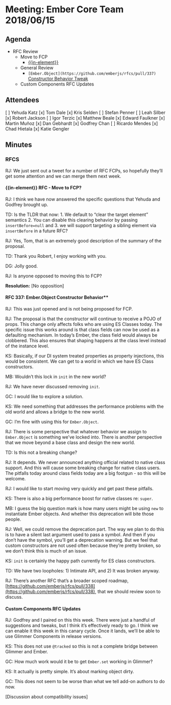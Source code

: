 # Meeting: Ember Core Team 2018/06/15

## Agenda
- RFC Review
  - Move to FCP
    -  [{{in-element}}](https://github.com/emberjs/rfcs/pull/287)
  - General Review
    -  `[Ember.Object](https://github.com/emberjs/rfcs/pull/337)` [Constructor Behavior Tweak](https://github.com/emberjs/rfcs/pull/337)
  - Custom Components RFC Updates

## Attendees
[ ] Yehuda Katz
[x] Tom Dale
[x] Kris Selden
[ ] Stefan Penner
[ ] Leah Silber
[x] Robert Jackson
[ ] Igor Terzic
[x] Matthew Beale
[x] Edward Faulkner
[x] Martin Muñoz
[x] Dan Gebhardt
[x] Godfrey Chan
[ ] Ricardo Mendes
[x] Chad Hietala
[x] Katie Gengler

## Minutes

### RFCS

RJ: We just sent out a tweet for a number of RFC FCPs, so hopefully they’ll get some attention and we can merge them next week.

#### {{in-element}} RFC - Move to FCP?

RJ: I think we have now answered the specific questions that Yehuda and Godfrey brought up.

TD: Is the TLDR that now: 1. We default to “clear the target element” semantics 2. You can disable this clearing behavior by passing `insertBefore=null` and 3. we will support targeting a sibling element via `insertBefore` in a future RFC?

RJ: Yes, Tom, that is an extremely good description of the summary of the proposal.

TD: Thank you Robert, I enjoy working with you.

DG: Jolly good.

RJ: Is anyone opposed to moving this to FCP?

**Resolution:** [No opposition]

#### RFC 337: Ember.Object Constructor Behavior**

RJ: This was just opened and is not being proposed for FCP.

RJ: The proposal is that the constructor will continue to receive a POJO of props. This change only affects folks who are using ES Classes today. The specific issue this works around is that class fields can now be used as a defaulting mechanism. In today’s Ember, the class field would always be clobbered. This also ensures that shaping happens at the class level instead of the instance level.

KS: Basically, if our DI system treated properties as property injections, this would be consistent. We can get to a world in which we have ES Class constructors.

MB: Wouldn’t this lock in `init` in the new world?

RJ: We have never discussed removing `init`.

GC: I would like to explore a solution.

KS: We need something that addresses the performance problems with the old world and allows a bridge to the new world.

GC: I’m fine with using this for `Ember.Object`.

RJ: There is some perspective that whatever behavior we assign to `Ember.Object` is something we’ve locked into. There is another perspective that we move beyond a base class and design the new world.

TD: Is this not a breaking change?

RJ: It depends. We never announced anything official related to native class support. And this will cause some breaking change for native class users. The pitfalls today around class fields today are a big footgun - so this will be welcome.

RJ: I would like to start moving very quickly and get past these pitfalls.

KS: There is also a big performance boost for native classes re: `super`.

MB: I guess the big question mark is how many users might be using `new` to instantiate Ember objects. And whether this deprecation will bite those people.

RJ: Well, we could remove the deprecation part. The way we plan to do this is to have a silent last argument used to pass a symbol. And then if you don’t have the symbol, you’ll get a deprecation warning. But we feel that custom constructors are not used often because they’re pretty broken, so we don’t think this is much of an issue.

KS: `init` is certainly the happy path currently for ES class constructors.

TD: We have two loopholes: 1) Intimate API, and 2) It was broken anyway.

RJ: There’s another RFC that’s a broader scoped roadmap, [https://github.com/emberjs/rfcs/pull/338](https://github.com/emberjs/rfcs/pull/338), that we should review soon to discuss.

#### Custom Components RFC Updates

RJ: Godfrey and I paired on this this week. There were just a handful of suggestions and tweaks, but I think it’s effectively ready to go. I think we can enable it this week in this canary cycle. Once it lands, we’ll be able to use Glimmer Components in release versions.

KS: This does not use `@tracked` so this is not a complete bridge between Glimmer and Ember.

GC: How much work would it be to get `Ember.set` working in Glimmer?

KS: It actually is pretty simple. It’s about marking object dirty.

GC: This does not seem to be worse than what we tell add-on authors to do now.

[Discussion about compatibility issues]
